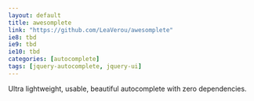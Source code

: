 ```yaml
---
layout: default 
title: awesomplete
link: "https://github.com/LeaVerou/awesomplete"
ie8: tbd 
ie9: tbd 
ie10: tbd 
categories: [autocomplete]
tags: [jquery-autocomplete, jquery-ui]
---
```

Ultra lightweight, usable, beautiful autocomplete with zero dependencies.
